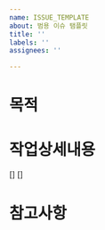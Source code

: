 ```yaml
---
name: ISSUE_TEMPLATE
about: 범용 이슈 탬플릿
title: ''
labels: ''
assignees: ''

---
```


# 목적

# 작업상세내용
[]
[]

# 참고사항
